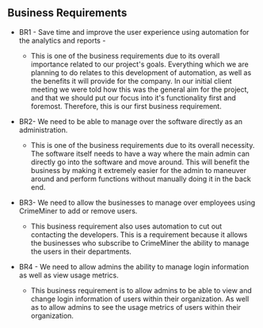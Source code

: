 ## Business Requirements
* BR1 - Save time and improve the user experience using automation for the analytics and reports - 
  * This is one of the business requirements due to its overall importance related to our project's goals. Everything which we are planning to do relates to this development of automation, as well as the benefits it will provide for the company. In our initial client meeting we were told how this was the general aim for the project, and that we should put our focus into it's functionality first and foremost. Therefore, this is our first business requirement.


* BR2- We need to be able to manage over the software directly as an administration. 
  * This is one of the business requirements due to its overall necessity. The software itself needs to have a way where the main admin can directly go into the software and move around. This will benefit the business by making it extremely easier for the admin to maneuver around and perform functions without manually doing it in the back end. 


* BR3- We need to allow the businesses to manage over employees using CrimeMiner to add or remove users. 
  * This business requirement also uses automation to cut out contacting the developers. This is a requirement because it allows the businesses who subscribe to CrimeMiner the ability to manage the users in their departments.


* BR4 - We need to allow admins the ability to manage login information as well as view usage metrics. 
  * This business requirement is to allow admins to be able to view and change login information of users within their organization. As well as to allow admins to see the usage metrics of users within their organization. 
